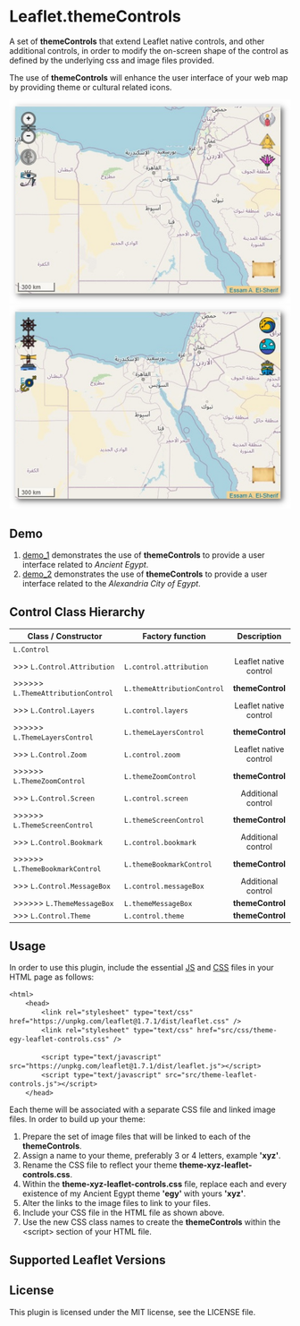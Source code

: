 # Leaflet.themeControls

A set of **themeControls** that extend Leaflet native controls, and other additional controls, in order to modify the on-screen shape of the control as defined by the underlying css and image files provided.

The use of **themeControls** will enhance the user interface of your web map by providing theme or cultural related icons.

![](img/demo_1.png)![](img/demo_2.png) 

## Demo

1. [demo_1](https://career.essamonline.net) demonstrates the use of **themeControls** to provide a user interface related to *Ancient Egypt*.
2. [demo_2](https://career.essamonline.net) demonstrates the use of **themeControls** to provide a user interface related to the *Alexandria City of Egypt*.

## Control Class Hierarchy

| Class / Constructor                   | Factory function            | Description            | 
|---------------------------------------|-----------------------------|:----------------------:|
| `L.Control`                           |                             |                        |
| >>> `L.Control.Attribution`           | `L.control.attribution`     | Leaflet native control |
| >>>>>> `L.ThemeAttributionControl`    | `L.themeAttributionControl` | **themeControl**       |
| >>> `L.Control.Layers`                | `L.control.layers`          | Leaflet native control |
| >>>>>> `L.ThemeLayersControl`         | `L.themeLayersControl`      | **themeControl**       |
| >>> `L.Control.Zoom`                  | `L.control.zoom`            | Leaflet native control |
| >>>>>> `L.ThemeZoomControl`           | `L.themeZoomControl`        | **themeControl**       |
| >>> `L.Control.Screen`                | `L.control.screen`          | Additional control     |
| >>>>>> `L.ThemeScreenControl`         | `L.themeScreenControl`      | **themeControl**       |
| >>> `L.Control.Bookmark`              | `L.control.bookmark`        | Additional control     |
| >>>>>> `L.ThemeBookmarkControl`       | `L.themeBookmarkControl`    | **themeControl**       |
| >>> `L.Control.MessageBox`            | `L.control.messageBox`      | Additional control     |
| >>>>>> `L.ThemeMessageBox`            | `L.themeMessageBox`         | **themeControl**       |
| >>> `L.Control.Theme`                 | `L.control.theme`           | **themeControl**       |

## Usage

In order to use this plugin, include the essential [JS](src/theme-leaflet-controls.js) and [CSS](src/css/theme-egy-leaflet-controls.css) files in your HTML page as follows:

```
<html>
    <head>
        <link rel="stylesheet" type="text/css" href="https://unpkg.com/leaflet@1.7.1/dist/leaflet.css" />
        <link rel="stylesheet" type="text/css" href="src/css/theme-egy-leaflet-controls.css" />

        <script type="text/javascript" src="https://unpkg.com/leaflet@1.7.1/dist/leaflet.js"></script>
        <script type="text/javascript" src="src/theme-leaflet-controls.js"></script>
    </head>
```

Each theme will be associated with a separate CSS file and linked image files. In order to build up your theme:

1. Prepare the set of image files that will be linked to each of the **themeControls**.
2. Assign a name to your theme, preferably 3 or 4 letters, example **'xyz'**.
3. Rename the CSS file to reflect your theme **theme-xyz-leaflet-controls.css**.
4. Within the **theme-xyz-leaflet-controls.css** file, replace each and every existence of my Ancient Egypt theme **'egy'** with yours **'xyz'**.
5. Alter the links to the image files to link to your files.
6. Include your CSS file in the HTML file as shown above.
7. Use the new CSS class names to create the **themeControls** within the \<script> section of your HTML file.



## Supported Leaflet Versions

## License

This plugin is licensed under the MIT license, see the LICENSE file.
